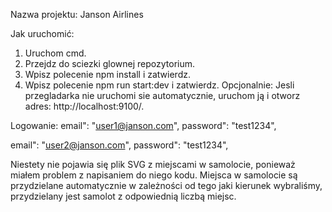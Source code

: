 
Nazwa projektu: Janson Airlines

Jak uruchomić:
1. Uruchom cmd.
2. Przejdz do sciezki glownej repozytorium.
3. Wpisz polecenie npm install i zatwierdz.
4. Wpisz polecenie npm run start:dev i zatwierdz.
Opcjonalnie: Jesli przegladarka nie uruchomi sie automatycznie, uruchom ją i otworz adres: http://localhost:9100/.

Logowanie:
email": "user1@janson.com",
password": "test1234",

email": "user2@janson.com",
password": "test1234",

Niestety nie pojawia się plik SVG z miejscami w samolocie, ponieważ miałem problem z napisaniem do niego kodu.
Miejsca w samolocie są przydzielane automatycznie w zależności od tego jaki kierunek wybraliśmy, przydzielany jest samolot z odpowiednią liczbą miejsc.
